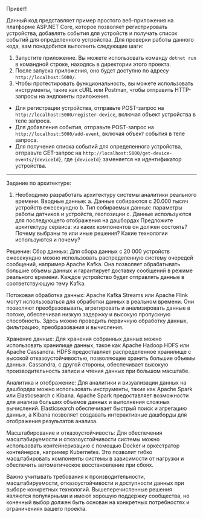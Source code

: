 Привет! 

Данный код представляет пример простого веб-приложения на платформе ASP.NET Core, которое позволяет регистрировать устройства, добавлять события для устройств и получать список событий для определенного устройства.
Для проверки работы данного кода, вам понадобится выполнить следующие шаги:
1. Запустите приложение. Вы можете использовать команду `dotnet run` в командной строке, находясь в директории этого проекта.
2. После запуска приложения, оно будет доступно по адресу `http://localhost:5000/`.
3. Чтобы протестировать функциональность, вы можете использовать инструменты, такие как cURL или Postman, чтобы отправить HTTP-запросы на эндпоинты приложения.
- Для регистрации устройства, отправьте POST-запрос на `http://localhost:5000/register-device`, включая объект устройства в теле запроса.
- Для добавления события, отправьте POST-запрос на `http://localhost:5000/add-event`, включая объект события в теле запроса.
- Для получения списка событий для определенного устройства, отправьте GET-запрос на `http://localhost:5000/get-device-events/{deviceId}`, где `{deviceId}` заменяется на идентификатор устройства.

---------------------------------------------------------------------------------------
Задание по архитектуре:
1.	Необходимо разработать архитектуру системы аналитики реального времени. Вводные данные:
  a.	Данные собираются с 20.000 тысяч устройств ежесекундно
  b.	Тип собираемых данных: параметры работы датчиков и устройств, геопозиции
  c.	Данные используются для последующего отображения на дашбордах
Предложите архитектуру сервиса: из каких компонентов он должен состоять? Почему выбраны те или иные решения? Какие технологии используются и почему?

Решение:
Сбор данных:
Для сбора данных с 20 000 устройств ежесекундно можно использовать распределенную систему очередей сообщений, например Apache Kafka. Она позволяет обрабатывать большие объемы данных и гарантирует доставку сообщений в режиме реального времени. Каждое устройство будет отправлять данные в соответствующую тему Kafka.

Потоковая обработка данных:
Apache Kafka Streams или Apache Flink могут использоваться для обработки данных в реальном времени. Они позволяют преобразовывать, агрегировать и анализировать данные в потоке, обеспечивая низкую задержку и высокую пропускную способность. Здесь можно проводить первичную обработку данных, фильтрацию, преобразования и вычисления.

Хранение данных:
Для хранения собранных данных можно использовать хранилище данных, такое как Apache Hadoop HDFS или Apache Cassandra. HDFS предоставляет распределенное хранилище с высокой отказоустойчивостью, позволяющее хранить большие объемы данных. Cassandra, с другой стороны, обеспечивает высокую производительность записи и чтения данных при большом масштабе.

Аналитика и отображение:
Для аналитики и визуализации данных на дашбордах можно использовать инструменты, такие как Apache Spark или Elasticsearch с Kibana. Apache Spark предоставляет возможности для анализа больших объемов данных и выполнения сложных вычислений. Elasticsearch обеспечивает быстрый поиск и агрегацию данных, а Kibana позволяет создавать интерактивные дашборды для отображения результатов анализа.

Масштабирование и отказоустойчивость:
Для обеспечения масштабируемости и отказоустойчивости системы можно использовать контейнеризацию с помощью Docker и оркестратор контейнеров, например Kubernetes. Это позволит гибко масштабировать компоненты системы в зависимости от нагрузки и обеспечить автоматическое восстановление при сбоях.

Важно учитывать требования к производительности, масштабируемости, отказоустойчивости и доступности данных при выборе конкретных технологий. Вышеперечисленные решения являются популярными и имеют хорошую поддержку сообщества, но конечный выбор должен быть основан на конкретных потребностях и ограничениях вашего проекта.


